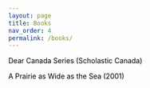 ```yaml
---
layout: page
title: Books
nav_order: 4
permalink: /books/
---
```

<head>
  <style>
   a:link {
    color: black;
    background-color: transparent;
    text-decoration: none;
  }
  a:visited {
    color: mediumSeaGreen;
    background-color: transparent;
    text-decoration: none;
  }
  a:hover {
    color: mediumSageGreen;
    background-color: transparent;
    text-decoration: underline;
  }
  a:active {
    color: red;
    background-color: transparent;
    text-decoration: underline;
  }
  </style>
</head>

<body>
  
<p><a href="https://www.scholastic.ca/dearcanada/books/">Dear Canada Series (Scholastic Canada)</a></p>
<p><a href="https://www.scholastic.ca/dearcanada/books/prairie.htm">A Prairie as Wide as the Sea (2001)</a></p>

</body>


